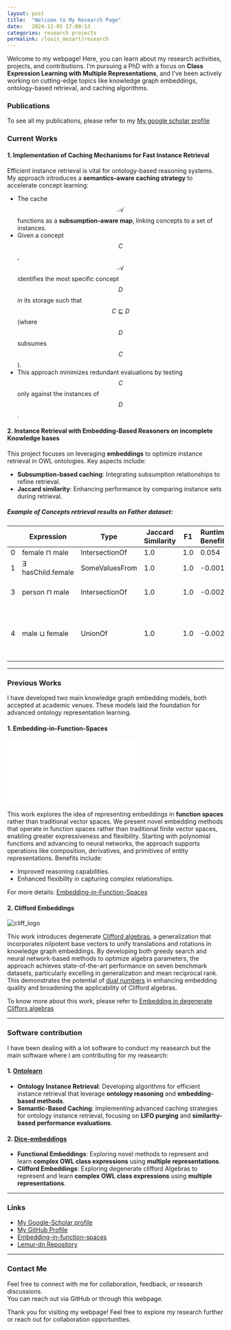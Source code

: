 ```yaml
---
layout: post
title:  "Welcome to My Research Page"
date:   2024-12-05 17:00:13
categories: research projects
permalink: /louis_mozart/research
---
```


<script type="text/javascript" id="MathJax-script" async
  src="https://cdn.jsdelivr.net/npm/mathjax@3/es5/tex-mml-chtml.js">
</script>


Welcome to my webpage! Here, you can learn about my research activities, projects, and contributions. I’m pursuing a PhD with a focus on **Class Expression Learning with Multiple Representations**, and I’ve been actively working on cutting-edge topics like knowledge graph embeddings, ontology-based retrieval, and caching algorithms.

<!--more-->

### Publications
To see all my publications, please refer to my [My google scholar profile](https://scholar.google.com/citations?user=IS0OrxIAAAAJ&hl=en)

### Current Works

#### 1. **Implementation of Caching Mechanisms for Fast Instance Retrieval**  
Efficient instance retrieval is vital for ontology-based reasoning systems. My approach introduces a **semantics-aware caching strategy** to accelerate concept learning:  
- The cache $$ \mathcal{A} $$ functions as a **subsumption-aware map**, linking concepts to a set of instances.  
- Given a concept $$ C $$, $$ \mathcal{A} $$ identifies the most specific concept $$ D $$ in its storage such that $$ C \sqsubseteq D $$ (where $$ D $$ subsumes $$ C $$).  
- This approach minimizes redundant evaluations by testing $$ C $$ only against the instances of $$ D $$.  

#### 2. **Instance Retrieval with Embedding-Based Reasoners on incomplete Knowledge bases**  
This project focuses on leveraging **embeddings** to optimize instance retrieval in OWL ontologies. Key aspects include:  
- **Subsumption-based caching**: Integrating subsumption relationships to refine retrieval.  
- **Jaccard similarity**: Enhancing performance by comparing instance sets during retrieval.  


##### Example of Concepts retrieval results on Father dataset:

|   | Expression             | Type                     | Jaccard Similarity | F1  | Runtime Benefits      | Runtime EBR        | Symbolic Retrieval                                                                                                                                               | EBR Retrieval                                                                                                                                         |
|---|------------------------|--------------------------|--------------------|-----|-----------------------|-----------------------|------------------------------------------------------------------------------------------------------------------------------------------------------------------|------------------------------------------------------------------------------------------------------------------------------------------------------------------|
| 0 | female ⊓ male          | IntersectionOf   | 1.0                | 1.0 | 0.054    | 0.003    | set()                                                                                                                                                            | set()                                                                                                                                                            |
| 1 | ∃ hasChild.female       | SomeValuesFrom   | 1.0                | 1.0 | -0.001 | 0.001  | {'markus'}                                                                                                                             | {'markus'}                                                                                                                             |
| 3 | person ⊓ male         | IntersectionOf  | 1.0                | 1.0 | -0.002   | 0.002    | {'martin', 'stefan', 'markus'} | {'martin', 'stefan', 'markus'} |
| 4 | male ⊔ female         | UnionOf         | 1.0                | 1.0 | -0.002  | 0.002   | {'martin', 'stefan', 'anna', 'markus', 'michelle', 'heinz'} | {'martin', 'stefan', 'anna', 'markus', 'michelle', 'heinz'} |

---

### Previous Works  

I have developed two main knowledge graph embedding models, both accepted at academic venues. These models laid the foundation for advanced ontology representation learning.

#### 1. **Embedding-in-Function-Spaces**  
![fspace_logo](Louis-Mozart.github.io/photos/LFMult1.pdf)

This work explores the idea of representing embeddings in **function spaces** rather than traditional vector spaces. We present novel embedding methods that operate in function spaces rather than traditional finite vector spaces, enabling greater expressiveness and flexibility. Starting with polynomial functions and advancing to neural networks, the approach supports operations like composition, derivatives, and primitives of entity representations. Benefits include:  
- Improved reasoning capabilities.  
- Enhanced flexibility in capturing complex relationships.  

For more details: [Embedding-in-Function-Spaces](https://dl.acm.org/doi/10.1145/3627673.3679819)


#### 2. **Clifford Embeddings**  
![cliff_logo](Louis-Mozart.github.io/photos/funcspace.png)

This work introduces degenerate [Clifford algebras](https://en.wikipedia.org/wiki/Clifford_algebra), a generalization that incorporates nilpotent base vectors to unify translations and rotations in knowledge graph embeddings. By developing both greedy search and neural network-based methods to optimize algebra parameters, the approach achieves state-of-the-art performance on seven benchmark datasets, particularly excelling in generalization and mean reciprocal rank. This demonstrates the potential of [dual numbers](https://en.wikipedia.org/wiki/Dual_number) in enhancing embedding quality and broadening the applicability of Clifford algebras.

To know more about this work, please refer to [Embedding in degenerate Cliffors algebras](https://ebooks.iospress.nl/doi/10.3233/FAIA240627)


---

### Software contribution

I have been dealing with a lot software to conduct my reasearch but the main software where I am contributing for my reasearch: 

#### 1. [Ontolearn](https://github.com/dice-group/Ontolearn)

- **Ontology Instance Retrieval**: Developing algorithms for efficient instance retrieval that leverage **ontology reasoning** and **embedding-based methods**.  
- **Semantic-Based Caching**: Implementing advanced caching strategies for ontology instance retrieval, focusing on **LIFO purging** and **similarity-based performance evaluations**.  

#### 2. [Dice-embeddings](https://github.com/dice-group/dice-embeddings)
- **Functional Embeddings**: Exploring novel methods to represent and learn **complex OWL class expressions** using **multiple representations**.  
- **Clifford Embeddings**:  Exploring degenerate clifford Algebras to represent and learn **complex OWL class expressions** using **multiple representations**. 

---

### Links

- [My Google-Scholar profile](https://scholar.google.com/citations?user=IS0OrxIAAAAJ&hl=en)
- [My GitHub Profile](https://github.com/Louis-Mozart)  
- [Embedding-in-function-spaces](https://github.com/Louis-Mozart/Embedding-in-function-spaces)  
- [Lemur-dn Repository](https://github.com/Louis-Mozart/Lemur-dn/lemur-dn.github.io)

---

### Contact Me

Feel free to connect with me for collaboration, feedback, or research discussions.  
You can reach out via GitHub or through this webpage.


Thank you for visiting my webpage! Feel free to explore my research further or reach out for collaboration opportunities.
